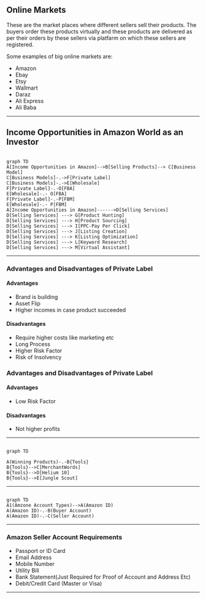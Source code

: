 ## Online Markets

These are the market places where different sellers sell their products. The buyers order these products virtually and these products are delivered as per their orders by these sellers via platfarm on which these sellers are registered.

Some examples of big online markets are:
- Amazon
- Ebay
- Etsy
- Wallmart
- Daraz
- Ali Express
- Ali Baba

---

## Income Opportunities in Amazon World as an Investor
 
```mermaid

graph TD 
A[Income Opportunities in Amazon]-->B[Selling Products]--> C[Business Model]
C[Business Models]-.->F[Private Label]
C[Business Models]-.->E[Wholesale]
F[Private Label]-.-O[FBA]
E[Wholesale]-.- O[FBA]
F[Private Label]-.-P[FBM]
E[Wholesale]-.- P[FBM]
A[Income Opportunities in Amazon]------>D[Selling Services]
D[Selling Services] ---> G[Product Hunting]
D[Selling Services] ---> H[Product Sourcing]
D[Selling Services] ---> I[PPC-Pay Per Click]
D[Selling Services] ---> J[Listing Creation]
D[Selling Services] ---> K[Listing Optimization]
D[Selling Services] ---> L[Keyword Research]
D[Selling Services] ---> M[Virtual Assistant]

```
---

### Advantages and Disadvantages of Private Label
#### Advantages
- Brand is building
- Asset Flip
- Higher incomes in case product succeeded
#### Disadvantages
- Require higher costs like marketing etc
- Long Process
- Higher Risk Factor
- Risk of Insolvency

### Advantages and Disadvantages of Private Label

#### Advantages
- Low Risk Factor
#### Disadvantages
- Not higher profits

---

```mermaid

graph TD

A(Winning Products)-.-B{Tools}
B{Tools}-->C[MerchantWords]
B{Tools}-->D[Helium 10]
B{Tools}-->E[Jungle Scout]

```
---

```mermaid

graph TD
A1(Amzone Account Types)-->A(Amazon ID)
A(Amazon ID)-.-B(Buyer Account)
A(Amazon ID)-.-C(Seller Account)

```
---

### Amazon Seller Account Requirements

- Passport or ID Card
- Email Address
- Mobile Number
- Utility Bill
- Bank Statement(Just Required for Proof of Account and Address Etc)
- Debit/Credit Card (Master or Visa)

---
